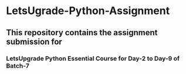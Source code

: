 # LetsUgrade-Python-Assignment
## This repository contains the assignment submission for 
### LetsUpgrade Python Essential Course for Day-2 to Day-9 of Batch-7

